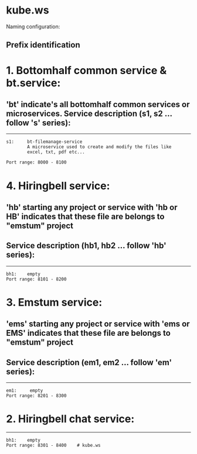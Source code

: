 # kube.ws

Naming configuration:

Prefix identification
-----------------------------

# 1. Bottomhalf common service & bt.service: 
## 'bt' indicate's all bottomhalf common services or microservices. Service description (s1, s2 ... follow 's' series):
--------------------
    s1:     bt-filemanage-service
            A microservice used to create and modify the files like 
            excel, txt, pdf etc...

    Port range: 8000 - 8100

# 4. Hiringbell service: 
## 'hb' starting any project or service with 'hb or HB' indicates that these file are belongs to "emstum" project 
## Service description (hb1, hb2 ... follow 'hb' series):
--------------------
    bh1:    empty          
    Port range: 8101 - 8200         


# 3. Emstum service:
## 'ems' starting any project or service with 'ems or EMS' indicates that these file are belongs to "emstum" project
## Service description (em1, em2 ... follow 'em' series):
--------------------
    em1:     empty
    Port range: 8201 - 8300

# 2. Hiringbell chat service: 
--------------------
    bh1:    empty
    Port range: 8301 - 8400    # kube.ws
